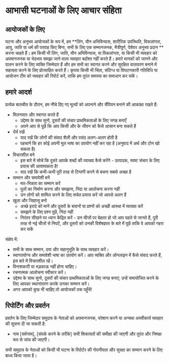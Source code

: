 # आभासी घटनाओं के लिए आचार संहिता

## आयोजकों के लिए

घटना और अनुभव आयोजकों के रूप में, हम **लिंग, यौन अभिविन्यास, शारीरिक उपस्थिति, विकलांगता, आयु, जाति या धर्म की परवाह किए बिना, सभी के लिए एक सम्मानजनक, मैत्रीपूर्ण, पेशेवर अनुभव प्रदान ** करना चाहते हैं। हम किसी भी लिंग, जाति, यौन अभिविन्यास, या विकलांगता, या किसी भी व्यवहार को अपमानजनक या भेदभाव समझा जाने वाला व्यवहार बर्दाश्त नहीं करते हैं। हमारे मानकों को जानने और पालन करने के लिए व्यक्ति जिम्मेदार हैं और हम सभी का स्वागत करने और सुरक्षित वातावरण बनाने में सहायता करने के लिए प्रोत्साहित करते हैं। कृपया किसी भी चिंता, संदिग्ध या विघटनकारी गतिविधि या आयोजन टीम को व्यवहार की रिपोर्ट करें, ताकि हम तुरंत समस्या का समाधान कर सकें।

## हमारे आदर्श

प्रत्येक बातचीत के दौरान, हम नीचे दिए गए मूल्यों को अपनाने और चैंपियन बनाने की आकांक्षा रखते हैं:

* मिलनसार और स्वागत करते हैं
  * उद्देश्य के साथ सुनो, दूसरों की संचार प्राथमिकताओं के लिए जगह बनाएँ
  * अपने आप से पूछें कि आप किसी और के जीवन को कैसे आसान बना सकते हैं
* धैर्य रखें
  * याद रखें कि लोगों की संवाद शैली और पसंद अलग-अलग होती है
  * पहचानें कि हर कोई अपनी मूल भाषा का उपयोग नहीं कर रहा है (अनुवाद में अर्थ और टोन खो सकता है)
* विचारशील बने
  * इस बारे में सोचें कि दूसरे आपके शब्दों की व्याख्या कैसे करेंगे - उत्पादक, स्पष्ट संचार के लिए प्रयास की आवश्यकता है!
  * याद रखें कि कभी-कभी पूरी तरह से टिप्पणी करने से बचना सबसे अच्छा है
* सम्मान और समावेशी बनें
  * मत-भिन्नता का सम्मान करें
  * पुलों का निर्माण करना और समझना, निंदा या आलोचना करना नहीं
  * उन लोगों को शामिल करने के लिए सचेत प्रयास करें जो आपसे अलग हैं
* खुला और जिज्ञासु बनो
  * अच्छे इरादे को मानें और दूसरों के बयानों या प्रश्नों को अच्छी आस्था में व्याख्या करें
  * समझने के लिए प्रश्न पूछें, निंदा नहीं
  * निरंतर सीखने पर ध्यान केंद्रित करें - उन चीजों पर बेहतर हो जो आप पहले से जानते हैं, पूरी तरह से नई चीजों से निपटें, और दूसरों को उनकी विशेषज्ञता के बारे में पूछें ताकि वे आपको गहरा कर सकें

संक्षेप में:

* सभी के साथ सम्मान, दया और सहानुभूति के साथ व्यवहार करें।
* स्वागतयोग्य और समावेशी भाषा का उपयोग करें।
आप व्यक्ति और ऑनलाइन में कैसे संवाद करते हैं, इस बारे में विचारशील रहें।
* विनाशकारी या भड़काऊ नहीं होना चाहिए।
* रचनात्मक आलोचना स्वीकार करें।
* उद्देश्य के साथ सुनो, दूसरों की संचार प्राथमिकताओं के लिए जगह बनाएं; उन्हें समायोजित करने के लिए आपका स्थानांतरण करके उनका सम्मान करें।
* अगर आपको कुछ भी चाहिए तो आयोजकों तक पहुँचें!

## रिपोर्टिंग और प्रवर्तन
प्रवर्तन के लिए जिम्मेदार समुदाय के नेताओं को अपमानजनक, परेशान करने या अन्यथा अस्वीकार्य 
व्यवहार की सूचना दी जा सकती है:

- नाम [सर्वनाम], [संपर्क करने के तरीके]
सभी शिकायतों की समीक्षा की जाएगी और तुरंत और निष्पक्ष रूप से जांच की जाएगी।

सभी समुदाय के नेताओं को किसी भी घटना के रिपोर्टर की गोपनीयता और सुरक्षा का सम्मान करने के लिए बाध्य किया जाता है।